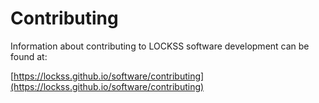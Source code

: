 # Contributing

Information about contributing to LOCKSS software development can be found at:

[https://lockss.github.io/software/contributing](https://lockss.github.io/software/contributing)
